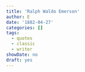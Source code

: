 ```yaml
---
title: 'Ralph Waldo Emerson'
author: E
date: '1882-04-27'
categories: []
tags:
  - quotes
  - classic
  - writer
showDate: no
draft: yes
---
```


